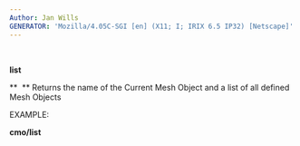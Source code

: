 ```yaml
---
Author: Jan Wills
GENERATOR: 'Mozilla/4.05C-SGI [en] (X11; I; IRIX 6.5 IP32) [Netscape]'
---
```


 

 **list**

 **  ** Returns the name of the Current Mesh Object and a list of all
 defined Mesh Objects

 EXAMPLE:

  **cmo/list**

